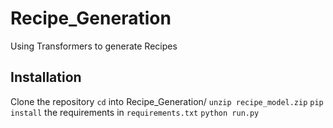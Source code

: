 # Recipe_Generation
Using Transformers to generate Recipes

## Installation
Clone the repository
`cd` into Recipe_Generation/
`unzip recipe_model.zip`
`pip install` the requirements in `requirements.txt`
`python run.py`
